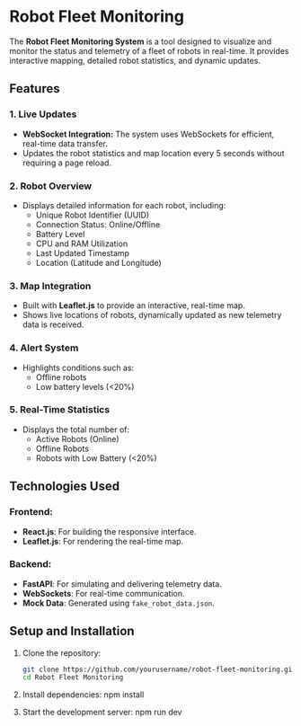 # Robot Fleet Monitoring 

The **Robot Fleet Monitoring System** is a tool designed to visualize and monitor the status and telemetry of a fleet of robots in real-time. It provides interactive mapping, detailed robot statistics, and dynamic updates.

## Features

### 1. **Live Updates**
- **WebSocket Integration:** The system uses WebSockets for efficient, real-time data transfer.
- Updates the robot statistics and map location every 5 seconds without requiring a page reload.

### 2. **Robot Overview**
- Displays detailed information for each robot, including:
  - Unique Robot Identifier (UUID)
  - Connection Status: Online/Offline
  - Battery Level
  - CPU and RAM Utilization
  - Last Updated Timestamp
  - Location (Latitude and Longitude)

### 3. **Map Integration**
- Built with **Leaflet.js** to provide an interactive, real-time map.
- Shows live locations of robots, dynamically updated as new telemetry data is received.

### 4. **Alert System**
- Highlights conditions such as:
  - Offline robots
  - Low battery levels (<20%)

### 5. **Real-Time Statistics**
- Displays the total number of:
  - Active Robots (Online)
  - Offline Robots
  - Robots with Low Battery (<20%)
    

## Technologies Used

### Frontend:
- **React.js**: For building the responsive interface.
- **Leaflet.js**: For rendering the real-time map.

### Backend:
- **FastAPI**: For simulating and delivering telemetry data.
- **WebSockets**: For real-time communication.
- **Mock Data**: Generated using `fake_robot_data.json`.

## Setup and Installation

1. Clone the repository:
   ```bash
   git clone https://github.com/yourusername/robot-fleet-monitoring.git
   cd Robot Fleet Monitoring

2. Install dependencies:
   npm install

3. Start the development server:
   npm run dev
